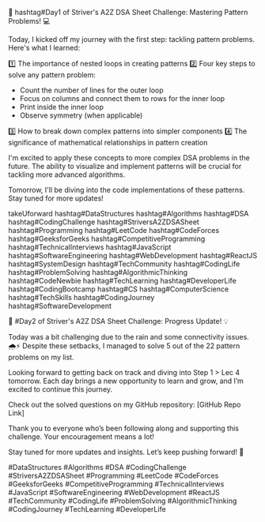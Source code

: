 🚀 hashtag#Day1 of Striver's A2Z DSA Sheet Challenge: Mastering Pattern Problems! 💻

Today, I kicked off my journey with the first step: tackling pattern problems. Here's what I learned:

1️⃣ The importance of nested loops in creating patterns
2️⃣ Four key steps to solve any pattern problem:
 - Count the number of lines for the outer loop
 - Focus on columns and connect them to rows for the inner loop
 - Print inside the inner loop
 - Observe symmetry (when applicable)

3️⃣ How to break down complex patterns into simpler components
4️⃣ The significance of mathematical relationships in pattern creation

I'm excited to apply these concepts to more complex DSA problems in the future. The ability to visualize and implement patterns will be crucial for tackling more advanced algorithms.

Tomorrow, I'll be diving into the code implementations of these patterns. Stay tuned for more updates!

takeUforward hashtag#DataStructures hashtag#Algorithms hashtag#DSA hashtag#CodingChallenge hashtag#StriversA2ZDSASheet hashtag#Programming hashtag#LeetCode hashtag#CodeForces hashtag#GeeksforGeeks hashtag#CompetitiveProgramming hashtag#TechnicalInterviews hashtag#JavaScript hashtag#SoftwareEngineering hashtag#WebDevelopment hashtag#ReactJS hashtag#SystemDesign hashtag#TechCommunity hashtag#CodingLife hashtag#ProblemSolving hashtag#AlgorithmicThinking hashtag#CodeNewbie hashtag#TechLearning hashtag#DeveloperLife hashtag#CodingBootcamp hashtag#CS hashtag#ComputerScience hashtag#TechSkills hashtag#CodingJourney hashtag#SoftwareDevelopment


🚀 #Day2 of Striver's A2Z DSA Sheet Challenge: Progress Update! 💡



Today was a bit challenging due to the rain and some connectivity issues. 🌧️⚡ Despite these setbacks, I managed to solve 5 out of the 22 pattern problems on my list.



Looking forward to getting back on track and diving into Step 1 > Lec 4 tomorrow. Each day brings a new opportunity to learn and grow, and I’m excited to continue this journey.



Check out the solved questions on my GitHub repository: [GitHub Repo Link]



Thank you to everyone who’s been following along and supporting this challenge. Your encouragement means a lot!



Stay tuned for more updates and insights. Let’s keep pushing forward! 💪



#DataStructures #Algorithms #DSA #CodingChallenge #StriversA2ZDSASheet #Programming #LeetCode #CodeForces #GeeksforGeeks #CompetitiveProgramming #TechnicalInterviews #JavaScript #SoftwareEngineering #WebDevelopment #ReactJS #TechCommunity #CodingLife #ProblemSolving #AlgorithmicThinking #CodingJourney #TechLearning #DeveloperLife